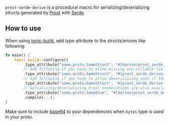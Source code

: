 `prost-serde-derive` is a procedural macro for serializing/deserializing structs generated by [Prost] with [Serde].

## How to use

When using [tonic-build], add type attribute to the structs/enums like following:

```rust
fn main() {
    tonic_build::configure()
        .type_attribute("some.proto.SomeStruct", "#[derive(prost_serde_derive::Deserialize, prost_serde_derive::Serialize)]")
        // Add following if you have to allow missing non-nullable fields when deserializing (will be filled with the default value)
        .type_attribute("some.proto.SomeStruct", "#[prost_serde_derive(use_default_for_missing_fields)]")
        // Add following if you have to allow deserializing even if there are type errors
        .type_attribute("some.proto.SomeStruct", "#[prost_serde_derive(omit_type_errors)]")
        // Serializing/deserializing Prost enumerations are also available
        .type_attribute("some.proto.SomeEnum", "#[derive(prost_serde_derive::Deserialize, prost_serde_derive::Serialize)]")
        .compile(...);
}
```

Make sure to include [base64](https://crates.io/crates/base64) to your dependencies when `bytes` type is used in your proto.


 [Prost]: https://github.com/tokio-rs/prost
 [Serde]: https://serde.rs
 [tonic-build]: https://github.com/hyperium/tonic